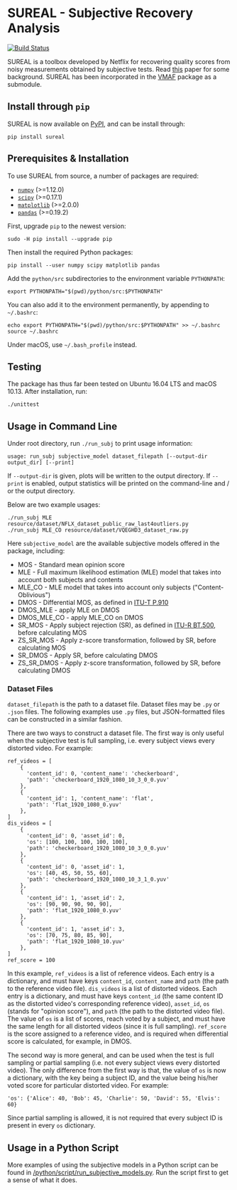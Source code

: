 SUREAL - Subjective Recovery Analysis
===================
[![Build Status](https://travis-ci.org/Netflix/sureal.svg?branch=master)](https://travis-ci.org/Netflix/sureal)

SUREAL is a toolbox developed by Netflix for recovering quality scores from noisy measurements obtained by subjective tests. Read [this](resource/doc/dcc17v3.pdf) paper for some background. SUREAL has been incorporated in the [VMAF](https://github.com/Netflix/vmaf) package as a submodule.

## Install through `pip`

SUREAL is now available on [PyPI](https://pypi.org/project/sureal/), and can be install through:
```
pip install sureal
```

## Prerequisites & Installation

To use SUREAL from source, a number of packages are required:

  - [`numpy`](http://www.numpy.org/) (>=1.12.0)
  - [`scipy`](http://www.scipy.org/) (>=0.17.1)
  - [`matplotlib`](http://matplotlib.org/1.3.1/index.html) (>=2.0.0)
  - [`pandas`](http://pandas.pydata.org/) (>=0.19.2)

First, upgrade `pip` to the newest version:

```
sudo -H pip install --upgrade pip
```

Then install the required Python packages:

```
pip install --user numpy scipy matplotlib pandas
```

Add the `python/src` subdirectories to the environment variable `PYTHONPATH`:

```
export PYTHONPATH="$(pwd)/python/src:$PYTHONPATH"
```

You can also add it to the environment permanently, by appending to `~/.bashrc`:

```
echo export PYTHONPATH="$(pwd)/python/src:$PYTHONPATH" >> ~/.bashrc
source ~/.bashrc
```

Under macOS, use `~/.bash_profile` instead.

## Testing

The package has thus far been tested on Ubuntu 16.04 LTS and macOS 10.13. After installation, run:

```
./unittest
```

## Usage in Command Line

Under root directory, run `./run_subj` to print usage information:

```
usage: run_subj subjective_model dataset_filepath [--output-dir output_dir] [--print]
```

If `--output-dir` is given, plots will be written to the output directory. If `--print` is enabled, output statistics will be printed on the command-line and / or the output directory.

Below are two example usages:

```
./run_subj MLE resource/dataset/NFLX_dataset_public_raw_last4outliers.py
./run_subj MLE_CO resource/dataset/VQEGHD3_dataset_raw.py
```

Here `subjective_model` are the available subjective models offered in the package, including:
  - MOS - Standard mean opinion score
  - MLE - Full maximum likelihood estimation (MLE) model that takes into account both subjects and contents
  - MLE_CO - MLE model that takes into account only subjects ("Content-Oblivious")
  - DMOS - Differential MOS, as defined in [ITU-T P.910](https://www.itu.int/rec/T-REC-P.910)
  - DMOS_MLE - apply MLE on DMOS
  - DMOS_MLE_CO - apply MLE_CO on DMOS
  - SR_MOS - Apply subject rejection (SR), as defined in [ITU-R BT.500](https://www.itu.int/rec/R-REC-BT.500), before calculating MOS
  - ZS_SR_MOS - Apply z-score transformation, followed by SR, before calculating MOS
  - SR_DMOS - Apply SR, before calculating DMOS
  - ZS_SR_DMOS - Apply z-score transformation, followed by SR, before calculating DMOS

### Dataset Files

`dataset_filepath` is the path to a dataset file. Dataset files may be `.py` or `.json` files. The following examples use `.py` files, but JSON-formatted files can be constructed in a similar fashion.

There are two ways to construct a dataset file. The first way is only useful when the subjective test is full sampling, i.e. every subject views every distorted video. For example:

```
ref_videos = [
    {
      'content_id': 0, 'content_name': 'checkerboard',
      'path': 'checkerboard_1920_1080_10_3_0_0.yuv'
    },
    {
      'content_id': 1, 'content_name': 'flat',
      'path': 'flat_1920_1080_0.yuv'
    },
]
dis_videos = [
    {
      'content_id': 0, 'asset_id': 0,
      'os': [100, 100, 100, 100, 100],
      'path': 'checkerboard_1920_1080_10_3_0_0.yuv'
    },
    {
      'content_id': 0, 'asset_id': 1,
      'os': [40, 45, 50, 55, 60],
      'path': 'checkerboard_1920_1080_10_3_1_0.yuv'
    },
    {
      'content_id': 1, 'asset_id': 2,
      'os': [90, 90, 90, 90, 90],
      'path': 'flat_1920_1080_0.yuv'
    },
    {
      'content_id': 1, 'asset_id': 3,
      'os': [70, 75, 80, 85, 90],
      'path': 'flat_1920_1080_10.yuv'
    },
]
ref_score = 100
```

In this example, `ref_videos` is a list of reference videos. Each entry is a dictionary, and must have keys `content_id`, `content_name` and `path` (the path to the reference video file). `dis_videos` is a list of distorted videos. Each entry is a dictionary, and must have keys `content_id` (the same content ID as the distorted video's corresponding reference video), `asset_id`, `os` (stands for "opinion score"), and `path` (the path to the distorted video file). The value of `os` is a list of scores, reach voted by a subject, and must have the same length for all distorted videos (since it is full sampling). `ref_score` is the score assigned to a reference video, and is required when differential score is calculated, for example, in DMOS.

The second way is more general, and can be used when the test is full sampling or partial sampling (i.e. not every subject views every distorted video). The only difference from the first way is that, the value of `os` is now a dictionary, with the key being a subject ID, and the value being his/her voted score for particular distorted video. For example:

```
'os': {'Alice': 40, 'Bob': 45, 'Charlie': 50, 'David': 55, 'Elvis': 60}
```

Since partial sampling is allowed, it is not required that every subject ID is present in every `os` dictionary.

## Usage in a Python Script

More examples of using the subjective models in a Python script can be found in [/python/script/run_subjective_models.py](/python/script/run_subjective_models.py). Run the script first to get a sense of what it does.
